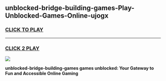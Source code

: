 
## unblocked-bridge-building-games-Play-Unblocked-Games-Online-ujogx
<h3>
<a href="https://premium76.site?title=unblocked-bridge-building-games&ref=25A">CLICK TO PLAY</a></h3>
<hr>

<h3>
<a href="https://premium76.site?title=unblocked-bridge-building-games&ref=25A">CLICK 2 PLAY</a>
  
</h3>

<a href="https://premium76.site?title=unblocked-bridge-building-games&ref=25A"><img src="https://clearcache.store/games.png"></a>


**unblocked-bridge-building-games games unblocked: Your Gateway to Fun and Accessible Online Gaming**
